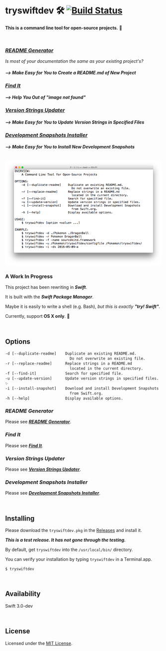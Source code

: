 # tryswiftdev 🛠 [![Build Status](https://travis-ci.org/tryswift/tryswiftdev.svg?branch=master)](https://travis-ci.org/tryswift/tryswiftdev)

**This is a command line tool for open-source projects.** 💁

<br />

### [_README Generator_](./Documentation/ReadmeGenerator.md)

_Is most of your documentation the same as your existing project's?_

#### _--> Make Easy for You to Create a README.md of New Project_

### [_Find It_](./Documentation/FindIt.md)

#### _--> Help You Out of "image not found"_

### [_Version Strings Updater_](./Documentation/VersionStringsUpdater.md)

#### _--> Make Easy for You to Update Version Strings in Specified Files_

### [_Development Snapshots Installer_](./Documentation/DevelopmentSnapshotsInstaller.md)

#### _--> Make Easy for You to Install New Development Snapshots_

<br />

<img src="./Documentation/Images/tryswiftdev.png">

<br />

### A Work In Progress

This project has been rewriting in _**Swift**_.

It is built with the _**Swift Package Manager**_.

Maybe it is easily to write a shell (e.g. Bash), _but this is exactly **"try! Swift"**._

Currently, support **OS X only**. 🙏

<br />

## Options

```
-d [--duplicate-readme]    Duplicate an existing README.md.
                             Do not overwrite an existing file.
-r [--replace-readme]      Replace strings in a README.md
                             located in the current directory.
-f [--find-it]             Search for specified file.
-u [--update-version]      Update version strings in specified files. ✨
-i [--install-snapshot]    Download and install Development Snapshots
                             from Swift.org.
-h [--help]                Display available options.
```

### _README Generator_

Please see [_**README Generator**_](./Documentation/ReadmeGenerator.md).

### _Find It_

Please see [_**Find It**_](./Documentation/FindIt.md).

### _Version Strings Updater_

Please see [_**Version Strings Updater**_](./Documentation/VersionStringsUpdater.md).

### _Development Snapshots Installer_

Please see [_**Development Snapshots Installer**_](./Documentation/DevelopmentSnapshotsInstaller.md).

<br />

## Installing

Please download the `tryswiftdev.pkg` in the [Releases](https://github.com/tryswift/tryswiftdev/releases) and install it.

_**This is a test release. It has not gone through the testing.**_

By default, get `tryswiftdev` into the `/usr/local/bin/` directory.

You can verify your installation by typing `tryswiftdev` in a Terminal.app.

```
$ tryswiftdev
```

<br />

## Availability

Swift 3.0-dev

<br />

## License

Licensed under the [MIT License](LICENSE).
